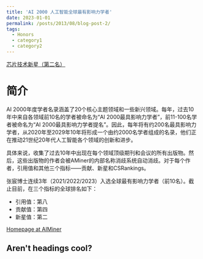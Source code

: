 ```yaml
---
title: 'AI 2000 人工智能全球最有影响力学者'
date: 2023-01-01
permalink: /posts/2013/08/blog-post-2/
tags:
  - Honors
  - category1
  - category2
---
```


[芯片技术新星（第二名）](https://www.aminer.cn/ai2000?domain_ids=5debb11593d709897c4ee447)

简介
======
AI 2000年度学者名录涵盖了20个核心主题领域和一些新兴领域。每年，过去10年中来自各领域前10名的学者被命名为“AI 2000最具影响力学者”，前11-100名学者被命名为“AI 2000最具影响力学者提名”。因此，每年将有约200名最具影响力学者，从2020年至2029年10年将形成一个由约2000名学者组成的名录，他们正在推动21世纪20年代人工智能各个领域的创新和进步。

具体来说，收集了过去10年中出现在每个领域顶级期刊和会议的所有出版物。然后，这些出版物的作者会被AMiner的内部名称消歧系统自动消歧。对于每个作者，引用值和其他三个指标——贡献、新星和CSRankings。

张宸博士连续3年（2021/2022/2023）入选全球最有影响力学者（前10名）。截止目前，在三个指标的全球排名如下：
  * 引用值：第八
  * 贡献值：第四
  * 新星值：第二

[Homepage at AIMiner](https://www.aminer.cn/profile/562cdb7645cedb3398ce6ac6)

Aren't headings cool?
------